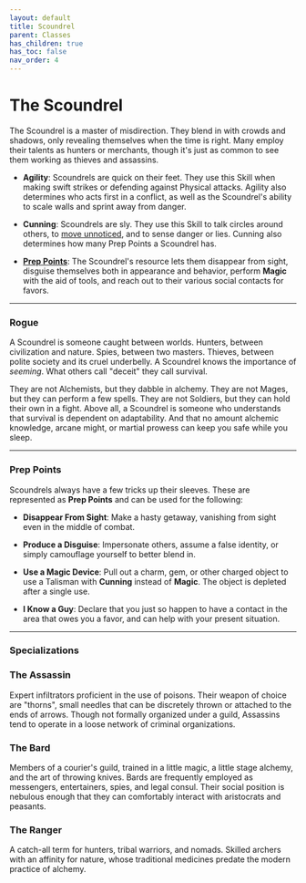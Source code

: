 ```yaml
---
layout: default
title: Scoundrel
parent: Classes
has_children: true
has_toc: false
nav_order: 4
---
```


# The Scoundrel

The Scoundrel is a master of misdirection. They blend in with crowds and shadows, only revealing themselves when the time is right. Many employ their talents as hunters or merchants, though it's just as common to see them working as thieves and assassins.

- **<span style="color: {{ site.scoundrel_color }}">Agility</span>**: Scoundrels are quick on their feet. They use this Skill when making swift strikes or defending against Physical attacks. Agility also determines who acts first in a conflict, as well as the Scoundrel's ability to scale walls and sprint away from danger.

- **<span style="color: {{ site.scoundrel_color }}">Cunning</span>**: Scoundrels are sly. They use this Skill to talk circles around others, to [move unnoticed](../../gameplay/exploration/stealth.md), and to sense danger or lies. Cunning also determines how many Prep Points a Scoundrel has.

- **[Prep Points](#prep-points)**: The Scoundrel's resource lets them disappear from sight, disguise themselves both in appearance and behavior, perform **<span style="color: {{ site.mage_color }}">Magic</span>** with the aid of tools, and reach out to their various social contacts for favors. 

---

### Rogue

A Scoundrel is someone caught between worlds. Hunters, between civilization and nature. Spies, between two masters. Thieves, between polite society and its cruel underbelly. A Scoundrel knows the importance of _seeming_. What others call "deceit" they call survival. 

They are not Alchemists, but they dabble in alchemy. They are not Mages, but they can perform a few spells. They are not Soldiers, but they can hold their own in a fight. Above all, a Scoundrel is someone who understands that survival is dependent on adaptability. And that no amount alchemic knowledge, arcane might, or martial prowess can keep you safe while you sleep.

---

### Prep Points

Scoundrels always have a few tricks up their sleeves. These are represented as **Prep Points** and can be used for the following:

* **Disappear From Sight**: Make a hasty getaway, vanishing from sight even in the middle of combat.

* **Produce a Disguise**: Impersonate others, assume a false identity, or simply camouflage yourself to better blend in.

* **Use a Magic Device**: Pull out a charm, gem, or other charged object to use a Talisman with **<span style="color: {{ site.scoundrel_color }}">Cunning</span>** instead of **<span style="color: {{ site.mage_color }}">Magic</span>**. The object is depleted after a single use.

* **I Know a Guy**: Declare that you just so happen to have a contact in the area that owes you a favor, and can help with your present situation.

---

### Specializations

### <span style="color: {{ site.scoundrel_color }}">The Assassin</span>

Expert infiltrators proficient in the use of poisons. Their weapon of choice are "thorns", small needles that can be discretely thrown or attached to the ends of arrows. Though not formally organized under a guild, Assassins tend to operate in a loose network of criminal organizations.

### <span style="color: {{ site.scoundrel_color }}">The Bard</span>

Members of a courier's guild, trained in a little magic, a little stage alchemy, and the art of throwing knives. Bards are frequently employed as messengers, entertainers, spies, and legal consul. Their social position is nebulous enough that they can comfortably interact with aristocrats and peasants. 

### <span style="color: {{ site.scoundrel_color }}">The Ranger</span>

A catch-all term for hunters, tribal warriors, and nomads. Skilled archers with an affinity for nature, whose traditional medicines predate the modern practice of alchemy. 